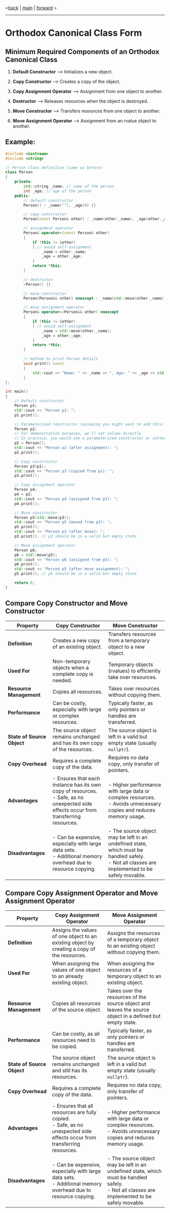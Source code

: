<[back](cpp02_01_polymorphisen.md) | [main](/) | [forward](cpp02_03_float_vs_fixed_number.md) >

--- 

# Orthodox Canonical Class Form

## Minimum Required Components of an Orthodox Canonical Class

1. **Default Constructor**
   --> Initializes a new object.
2. **Copy Constructor**
   --> Creates a copy of the object.
3. **Copy Assignment Operator**
   --> Assignment from one object to another.
4. **Destructor**
   --> Releases resources when the object is destroyed.
5. **Move Constructor**
   --> Transfers resources from one object to another.

6. **Move Assignment Operator**
   --> Assignment from an rvalue object to another.

## Example:
```c++
#include <iostream>
#include <string>

// Person class definition (same as before)
class Person
{
    private:
        std::string _name; // name of the person
        int _age; // age of the person
    public:
        // default constructor
        Person() : _name(""), _age(0) {}

        // copy constructor
        Person(const Person& other) : _name(other._name), _age(other._age) {}

        // assignment operator
        Person& operator=(const Person& other)
        {
            if (this != &other)
            { // avoid self-assignment
                _name = other._name;
                _age = other._age;
            }
            return *this;
        }

        // destructor
        ~Person() {}

        // move constructor
        Person(Person&& other) noexcept : _name(std::move(other._name)), _age(other._age) {}

        // move assignment operator
        Person& operator=(Person&& other) noexcept
        {
            if (this != &other)
            { // avoid self-assignment
                _name = std::move(other._name);
                _age = other._age;
            }
            return *this;
        }

        // method to print Person details
        void print() const
        {
            std::cout << "Name: " << _name << ", Age: " << _age << std::endl;
        }
};

int main()
{
    // Default constructor
    Person p1;
    std::cout << "Person p1: ";
    p1.print();

    // Parameterized constructor (assuming you might want to add this)
    Person p2;
    // For demonstration purposes, we'll set values directly
    // In practice, you would use a parameterized constructor or setter methods
    p2 = Person();
    std::cout << "Person p2 (after assignment): ";
    p2.print();

    // Copy constructor
    Person p3(p1);
    std::cout << "Person p3 (copied from p1): ";
    p3.print();

    // Copy assignment operator
    Person p4;
    p4 = p2;
    std::cout << "Person p4 (assigned from p2): ";
    p4.print();

    // Move constructor
    Person p5(std::move(p3));
    std::cout << "Person p5 (moved from p3): ";
    p5.print();
    std::cout << "Person p3 (after move): ";
    p3.print(); // p3 should be in a valid but empty state

    // Move assignment operator
    Person p6;
    p6 = std::move(p5);
    std::cout << "Person p6 (assigned from p5): ";
    p6.print();
    std::cout << "Person p5 (after move assignment): ";
    p5.print(); // p5 should be in a valid but empty state

    return 0;
}
```

## Compare **Copy Constructor** and **Move Constructor**

| **Property**                     | **Copy Constructor**                                   | **Move Constructor**                                    |
|---------------------------------|--------------------------------------------------------|---------------------------------------------------------|
| **Definition**                  | Creates a new copy of an existing object.             | Transfers resources from a temporary object to a new object. |
| **Used For**                    | Non-temporary objects when a complete copy is needed. | Temporary objects (rvalues) to efficiently take over resources. |
| **Resource Management**         | Copies all resources.                                | Takes over resources without copying them.             |
| **Performance**                 | Can be costly, especially with large or complex resources. | Typically faster, as only pointers or handles are transferred. |
| **State of Source Object**      | The source object remains unchanged and has its own copy of the resources. | The source object is left in a valid but empty state (usually `nullptr`). |
| **Copy Overhead**               | Requires a complete copy of the data.                 | Requires no data copy, only transfer of pointers.      |
| **Advantages**                  | - Ensures that each instance has its own copy of resources. <br> - Safe, as no unexpected side effects occur from transferring resources. | - Higher performance with large data or complex resources. <br> - Avoids unnecessary copies and reduces memory usage. |
| **Disadvantages**               | - Can be expensive, especially with large data sets. <br> - Additional memory overhead due to resource copying. | - The source object may be left in an undefined state, which must be handled safely. <br> - Not all classes are implemented to be safely movable. |

## Compare **Copy Assignment Operator** and **Move Assignment Operator**

| **Property**                     | **Copy Assignment Operator**                           | **Move Assignment Operator**                             |
|---------------------------------|--------------------------------------------------------|----------------------------------------------------------|
| **Definition**                  | Assigns the values of one object to an existing object by creating a copy of the resources. | Assigns the resources of a temporary object to an existing object without copying them. |
| **Used For**                    | When assigning the values of one object to an already existing object. | When assigning the resources of a temporary object to an existing object. |
| **Resource Management**         | Copies all resources of the source object.            | Takes over the resources of the source object and leaves the source object in a defined but empty state. |
| **Performance**                 | Can be costly, as all resources need to be copied.    | Typically faster, as only pointers or handles are transferred. |
| **State of Source Object**      | The source object remains unchanged and still has its resources. | The source object is left in a valid but empty state (usually `nullptr`). |
| **Copy Overhead**               | Requires a complete copy of the data.                 | Requires no data copy, only transfer of pointers.       |
| **Advantages**                  | - Ensures that all resources are fully copied. <br> - Safe, as no unexpected side effects occur from transferring resources. | - Higher performance with large data or complex resources. <br> - Avoids unnecessary copies and reduces memory usage. |
| **Disadvantages**               | - Can be expensive, especially with large data sets. <br> - Additional memory overhead due to resource copying. | - The source object may be left in an undefined state, which must be handled safely. <br> - Not all classes are implemented to be safely movable. |